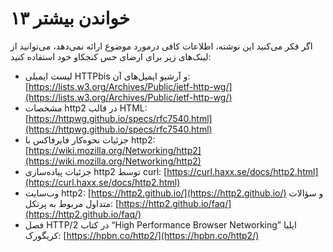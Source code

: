 # ۱۳ خواندن بیشتر

اگر فکر می‌کنید این نوشته، اطلاعات کافی درمورد موضوع ارائه نمی‌دهد، می‌توانید از لینک‌های زیر برای ارضای حس کنجکاو خود استفاده کنید:

* لیست ایمیلی HTTPbis و آرشیو ایمیل‌های آن: [https://lists.w3.org/Archives/Public/ietf-http-wg/](https://lists.w3.org/Archives/Public/ietf-http-wg/)
* مشخصات http2 در قالب HTML: [https://httpwg.github.io/specs/rfc7540.html](https://httpwg.github.io/specs/rfc7540.html)
* جزئیات نحوه‌کار فایرفاکس با http2: [https://wiki.mozilla.org/Networking/http2](https://wiki.mozilla.org/Networking/http2)
* جزئيات پیاده‌سازی http2 توسط curl: [https://curl.haxx.se/docs/http2.html](https://curl.haxx.se/docs/http2.html)
* وب‌سایت http2: [https://http2.github.io/](https://http2.github.io/) و سؤالات متداول مربوط به پرتکل: [https://http2.github.io/faq/](https://http2.github.io/faq/)
* فصل HTTP/2 در کتاب “High Performance Browser Networking” ایلیا کریگورک: [https://hpbn.co/http2/](https://hpbn.co/http2/)

